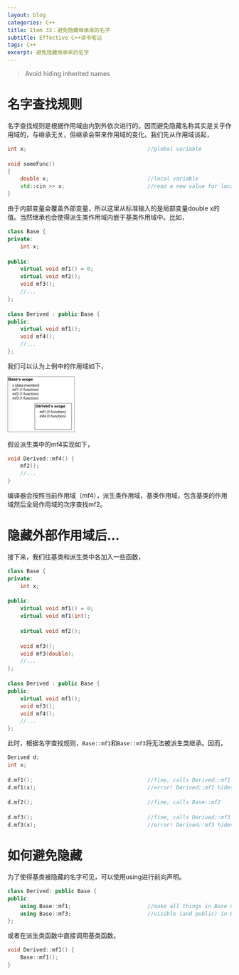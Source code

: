 ```yaml
---
layout: blog
categories: C++
title: Item 33：避免隐藏继承来的名字
subtitle: Effective C++读书笔记
tags: C++
excerpt: 避免隐藏继承来的名字
---
```


> Avoid hiding inherited names

# 名字查找规则

名字查找规则是根据作用域由内到外依次进行的。因而避免隐藏名称其实是关乎作用域的，与继承无关，但继承会带来作用域的变化。我们先从作用域谈起，

```cpp
int x;                                      //global variable

void someFunc()
{
    double x;                               //local variable 
    std::cin >> x;                          //read a new value for local x
}
```

由于内部变量会覆盖外部变量，所以这里从标准输入的是局部变量double x的值。当然继承也会使得派生类作用域内嵌于基类作用域中。比如，

```cpp
class Base {
private:
    int x;

public:
    virtual void mf1() = 0;
    virtual void mf2();
    void mf3();
    //...
};

class Derived : public Base {
public:
    virtual void mf1();
    void mf4();
    //...
};
```

我们可以认为上例中的作用域如下，

<img src="/assets/img/effective_cpp/item-33-scope.png" width="30%" height="30%">

假设派生类中的mf4实现如下，

```cpp
void Derived::mf4() {
    mf2();
    //...
}
```

编译器会按照当前作用域（mf4），派生类作用域，基类作用域，包含基类的作用域然后全局作用域的次序查找mf2。

# 隐藏外部作用域后...

接下来，我们往基类和派生类中各加入一些函数，

```cpp
class Base {
private:
    int x;

public:
    virtual void mf1() = 0;
    virtual void mf1(int);

    virtual void mf2();

    void mf3();
    void mf3(double);
    //...
};

class Derived : public Base {
public:
    virtual void mf1();
    void mf3();
    void mf4();
    //...
};
```

此时，根据名字查找规则，`Base::mf1`和`Base::mf3`将无法被派生类继承。因而，

```cpp
Derived d;
int x;

d.mf1();                                    //fine, calls Derived::mf1
d.mf1(x);                                   //error! Derived::mf1 hides Base::mf1

d.mf2();                                    //fine, calls Base::mf2

d.mf3();                                    //fine, calls Derived::mf3
d.mf3(x);                                   //error! Derived::mf3 hides Base::mf3
```

# 如何避免隐藏

为了使得基类被隐藏的名字可见，可以使用using进行前向声明。

```cpp
class Derived: public Base {
public:
    using Base::mf1;                        //make all things in Base named mf1 and mf3
    using Base::mf3;                        //visible (and public) in Derived's scope
};
```

或者在派生类函数中直接调用基类函数。

```cpp
void Derived::mf1() {
    Base::mf1();
}
```
